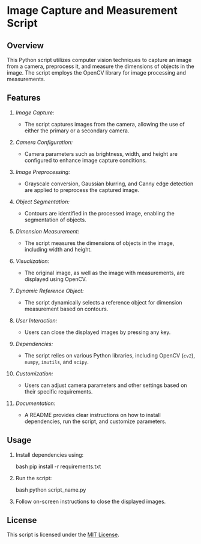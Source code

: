 # Image Capture and Measurement Script

## Overview

This Python script utilizes computer vision techniques to capture an image from a camera, preprocess it, and measure the dimensions of objects in the image. The script employs the OpenCV library for image processing and measurements.

## Features

1. *Image Capture:*
   - The script captures images from the camera, allowing the use of either the primary or a secondary camera.

2. *Camera Configuration:*
   - Camera parameters such as brightness, width, and height are configured to enhance image capture conditions.

3. *Image Preprocessing:*
   - Grayscale conversion, Gaussian blurring, and Canny edge detection are applied to preprocess the captured image.

4. *Object Segmentation:*
   - Contours are identified in the processed image, enabling the segmentation of objects.

5. *Dimension Measurement:*
   - The script measures the dimensions of objects in the image, including width and height.

6. *Visualization:*
   - The original image, as well as the image with measurements, are displayed using OpenCV.

7. *Dynamic Reference Object:*
   - The script dynamically selects a reference object for dimension measurement based on contours.

8. *User Interaction:*
   - Users can close the displayed images by pressing any key.

9. *Dependencies:*
   - The script relies on various Python libraries, including OpenCV (`cv2`), `numpy`, `imutils`, and `scipy`.

10. *Customization:*
    - Users can adjust camera parameters and other settings based on their specific requirements.

11. *Documentation:*
    - A README provides clear instructions on how to install dependencies, run the script, and customize parameters.

## Usage

1. Install dependencies using:

    bash
    pip install -r requirements.txt
    

2. Run the script:

    bash
    python script_name.py
    

3. Follow on-screen instructions to close the displayed images.

## License

This script is licensed under the [MIT License](LICENSE).
